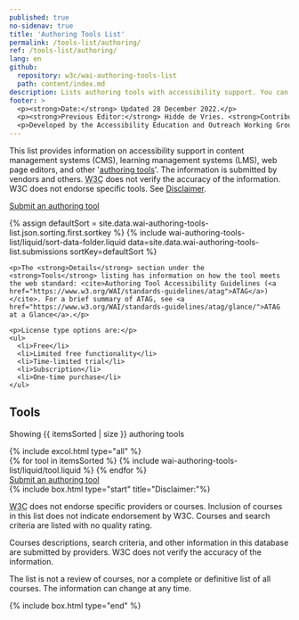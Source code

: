 ```yaml
---
published: true
no-sidenav: true
title: 'Authoring Tools List'
permalink: /tools-list/authoring/
ref: /tools-list/authoring/
lang: en
github:
  repository: w3c/wai-authoring-tools-list
  path: content/index.md
description: Lists authoring tools with accessibility support. You can filter to find courses matching your specific interests.
footer: >
  <p><strong>Date:</strong> Updated 28 December 2022.</p>
  <p><strong>Previous Editor:</strong> Hidde de Vries. <strong>Contributors:</strong> Steve Lee, Shawn Lawton Henry, Kevin White, and <a href="https://www.w3.org/groups/wg/eowg/participants">EOWG Participants</a>.</p>
  <p>Developed by the Accessibility Education and Outreach Working Group (<a href="https://www.w3.org/groups/wg/eowg">EOWG</a>). Developed as part of the <a href="https://www.w3.org/WAI/about/projects/wai-guide/">WAI-Guide project</a>, co-funded by the European Commission.</p>
---
```


<!-- markdownlint-disable no-inline-html -->

<style>
  {% include wai-authoring-tools-list/css/styles.css %}
</style>

  <div class="header-sup">
        <p>This list provides information on accessibility support in content management systems (CMS), learning management systems (LMS), web page editors, and other '<a href="https://www.w3.org/WAI/standards-guidelines/atag/#who-atag-is-for">authoring tools</a>'. The information is submitted by vendors and others. <abbr title="World Wide Web Consortium">W3C</abbr> does not verify the accuracy of the information. W3C does not endorse specific tools. See <a href="#disclaimer">Disclaimer</a>.</p>
        <a class="button button-more submit-a-tool" href="submit-a-tool"><span>Submit an authoring tool</span></a>
</div> 

  {% assign defaultSort = site.data.wai-authoring-tools-list.json.sorting.first.sortkey %}
  {% include wai-authoring-tools-list/liquid/sort-data-folder.liquid data=site.data.wai-authoring-tools-list.submissions sortKey=defaultSort %}
  <div id="app" >

  <div id="left-col" class="tools-filters">
      
    <p>The <strong>Details</strong> section under the <strong>Tools</strong> listing has information on how the tool meets the web standard: <cite>Authoring Tool Accessibility Guidelines (<a href="https://www.w3.org/WAI/standards-guidelines/atag">ATAG</a>)</cite>. For a brief summary of ATAG, see <a href="https://www.w3.org/WAI/standards-guidelines/atag/glance/">ATAG at a Glance</a>.</p>

    <p>License type options are:</p>
    <ul>
      <li>Free</li>
      <li>Limited free functionality</li>
      <li>Time-limited trial</li>
      <li>Subscription</li>
      <li>One-time purchase</li>
    </ul>
<!--
    <form data-filter-form action="...">
      <h2 class="filters_title">Filters</h2>
      {% for filter in site.data.wai-authoring-tools-list.json.filters %}
      <fieldset id="{{ filter.id }}">
        <legend>{{ filter.name }}</legend>
        {% for option in filter.options %}
        <div class="tools-filters__filter">
          <input type="{{ filter.type }}" id="filter-{{ option.id }}" name="{{ option.id }}" />
          <label for="filter-{{ option.id }}">{{ option.name }}</label>
        </div>
        {% endfor %}
      </fieldset>
      {% endfor %}
      <button>Filter</button>
    </form>
-->
  </div>
  <div style="width:100%" class="tools-tools">
    <h2>Tools</h2>
    <div role="alert">
      <p class="status status-busy" hidden>Loading tools…</p>
      <p class="status status-failure" hidden>something went wrong…</p>
    </div>
      <p>Showing {{ itemsSorted | size }} authoring tools</p>
      {% include excol.html type="all" %}
      <div id="tools-list">
        {% for tool in itemsSorted %}
          {% include wai-authoring-tools-list/liquid/tool.liquid %}
        {% endfor %}
    </div>
  </div>

  <div class="button-submit-end">
  <a class="button button-more submit-a-tool" href="submit-a-tool"><span>Submit an authoring tool</span></a>
  </div>
  
  <div id="disclaimer">
  {% include box.html type="start" title="Disclaimer:"%}
  <p><abbr title="World Wide Web Consortium">W3C</abbr> does not endorse specific providers or courses. Inclusion of courses in this list does not indicate endorsement by W3C. Courses and search criteria are listed with no quality rating.</p>
  <p>Courses descriptions, search criteria, and other information in this database are submitted by providers. W3C does not verify the accuracy of the information.</p>
  <p>The list is not a review of courses, nor a complete or definitive list of all courses. The information can change at any time.</p>
  {% include box.html type="end" %}
  </div>

  <script>
    {% include wai-authoring-tools-list/js/tools.js %}
  </script>

